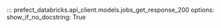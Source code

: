 ::: prefect_databricks.api_client.models.jobs_get_response_200
    options:
      show_if_no_docstring: True